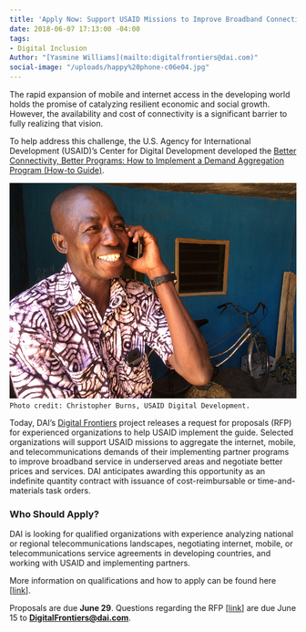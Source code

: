 ```yaml
---
title: 'Apply Now: Support USAID Missions to Improve Broadband Connectivity'
date: 2018-06-07 17:13:00 -04:00
tags:
- Digital Inclusion
Author: "[Yasmine Williams](mailto:digitalfrontiers@dai.com)"
social-image: "/uploads/happy%20phone-c06e04.jpg"
---
```


The rapid expansion of mobile and internet access in the developing world holds the promise of catalyzing resilient economic and social growth. However, the availability and cost of connectivity is a significant barrier to fully realizing that vision.

To help address this challenge, the U.S. Agency for International Development (USAID)’s Center for Digital Development developed the [Better Connectivity, Better Programs: How to Implement a Demand Aggregation Program (How-to Guide)](https://www.usaid.gov/sites/default/files/documents/15396/Better_Connectivity_Better_Programs_April2018.pdf).

<!--more-->

![happy phone.jpg](/uploads/happy%20phone.jpg)`Photo credit: Christopher Burns, USAID Digital Development.`

Today, DAI’s [Digital Frontiers](https://www.dai.com/our-work/projects/worldwide-digital-frontiers-df) project releases a request for proposals (RFP) for experienced organizations to help USAID implement the guide. Selected organizations will support USAID missions to aggregate the internet, mobile, and telecommunications demands of their implementing partner programs to improve broadband service in underserved areas and negotiate better prices and services. DAI anticipates awarding this opportunity as an indefinite quantity contract with issuance of cost-reimbursable or time-and-materials task orders.

### Who Should Apply?

DAI is looking for qualified organizations with experience analyzing national or regional telecommunications landscapes, negotiating internet, mobile, or telecommunications service agreements in developing countries, and working with USAID and implementing partners.

More information on qualifications and how to apply can be found here \[[link](https://drive.google.com/file/d/1VHCz7oXWAaYchrCeSBVCYvGvKtBWWKIK/view?usp=sharing)\].

Proposals are due **June 29**. Questions regarding the RFP \[[link](https://drive.google.com/file/d/1VHCz7oXWAaYchrCeSBVCYvGvKtBWWKIK/view?usp=sharing)\] are due June 15 to **DigitalFrontiers@dai.com**.